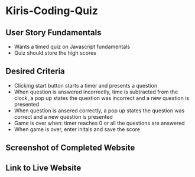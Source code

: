 # Kiris-Coding-Quiz
## User Story Fundamentals
*  Wants a timed quiz on Javascript fundamentals
*  Quiz should store the high scores

## Desired Criteria
* Clicking start button starts a timer and presents a question
* When question is answered incorrectly, time is subtracted from the clock, a pop up states the question was incorrect and a new question is presented
* When question is ansered correctly, a pop up states the question was correct and a new question is presented
* Game is over when: timer reaches 0 or all the questions are answered
* When game is over, enter initals and save the score

## Screenshot of Completed Website

## Link to Live Website
